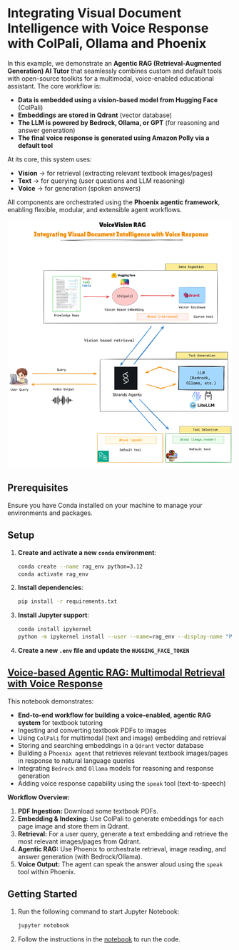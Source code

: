 # Integrating Visual Document Intelligence with Voice Response with ColPali, Ollama and Phoenix

In this example, we demonstrate an **Agentic RAG (Retrieval-Augmented Generation) AI Tutor** that seamlessly combines custom and default tools with open-source toolkits for a multimodal, voice-enabled educational assistant. The core workflow is:

- **Data is embedded using a vision-based model from Hugging Face** (ColPali)
- **Embeddings are stored in Qdrant** (vector database)
- **The LLM is powered by Bedrock, Ollama, or GPT** (for reasoning and answer generation)
- **The final voice response is generated using Amazon Polly via a default tool**

At its core, this system uses:
- **Vision** → for retrieval (extracting relevant textbook images/pages)
- **Text** → for querying (user questions and LLM reasoning)
- **Voice** → for generation (spoken answers)

All components are orchestrated using the **Phoenix agentic framework**, enabling flexible, modular, and extensible agent workflows.

![Multimodal Diagram](imgs/multimodal.png)

## Prerequisites

Ensure you have Conda installed on your machine to manage your environments and packages.

## Setup

1. **Create and activate a new `conda` environment**:
   ```bash
   conda create --name rag_env python=3.12
   conda activate rag_env
   ```

2. **Install dependencies**:
   ```bash
   pip install -r requirements.txt
   ```

3. **Install Jupyter support**:
   ```bash
   conda install ipykernel
   python -m ipykernel install --user --name=rag_env --display-name "Python (rag_env)"
   ```
4. **Create a new `.env` file and update the `HUGGING_FACE_TOKEN`**

## [Voice-based Agentic RAG: Multimodal Retrieval with Voice Response](Voice_based_AgenticRAG.ipynb)
This notebook demonstrates:
- **End-to-end workflow for building a voice-enabled, agentic RAG system** for textbook tutoring
- Ingesting and converting textbook PDFs to images
- Using `ColPali` for multimodal (text and image) embedding and retrieval
- Storing and searching embeddings in a `Qdrant` vector database
- Building a P`hoenix agent` that retrieves relevant textbook images/pages in response to natural language queries
- Integrating `Bedrock` and `Ollama` models for reasoning and response generation
- Adding voice response capability using the `speak` tool (text-to-speech)

**Workflow Overview:**
1. **PDF Ingestion:** Download some textbook PDFs. 
2. **Embedding & Indexing:** Use ColPali to generate embeddings for each page image and store them in Qdrant.
3. **Retrieval:** For a user query, generate a text embedding and retrieve the most relevant images/pages from Qdrant.
4. **Agentic RAG:** Use Phoenix to orchestrate retrieval, image reading, and answer generation (with Bedrock/Ollama).
5. **Voice Output:** The agent can speak the answer aloud using the `speak` tool within Phoenix. 

## Getting Started
1. Run the following command to start Jupyter Notebook:
    ```bash
    jupyter notebook
    ```

2. Follow the instructions in the [notebook](Voice_based_AgenticRAG.ipynb) to run the code.


